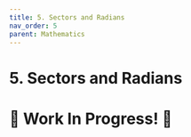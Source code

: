 ```yaml
---
title: 5. Sectors and Radians
nav_order: 5
parent: Mathematics
---
```

# 5. Sectors and Radians

# 🚧 Work In Progress! 🚧